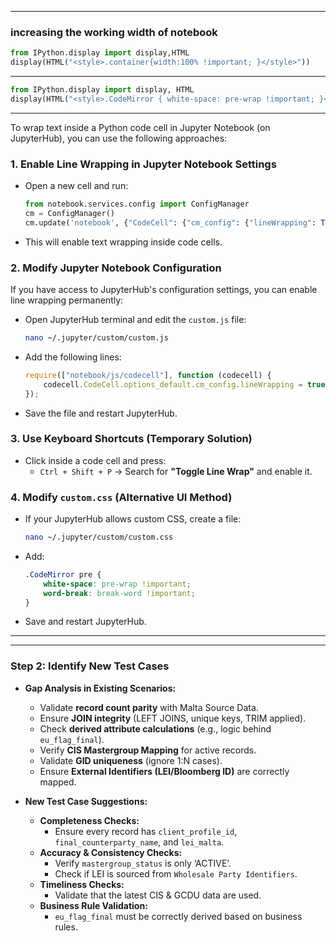 
---
### increasing the working width of notebook

```python
from IPython.display import display,HTML
display(HTML("<style>.container{width:100% !important; }</style>"))

```

---

```python
from IPython.display import display, HTML
display(HTML("<style>.CodeMirror { white-space: pre-wrap !important; }</style>"))
```
---

To wrap text inside a Python code cell in Jupyter Notebook (on JupyterHub), you can use the following approaches:

### 1. **Enable Line Wrapping in Jupyter Notebook Settings**
   - Open a new cell and run:
     ```python
     from notebook.services.config import ConfigManager
     cm = ConfigManager()
     cm.update('notebook', {"CodeCell": {"cm_config": {"lineWrapping": True}}})
     ```
   - This will enable text wrapping inside code cells.

### 2. **Modify Jupyter Notebook Configuration**
   If you have access to JupyterHub's configuration settings, you can enable line wrapping permanently:
   - Open JupyterHub terminal and edit the `custom.js` file:
     ```bash
     nano ~/.jupyter/custom/custom.js
     ```
   - Add the following lines:
     ```js
     require(["notebook/js/codecell"], function (codecell) {
         codecell.CodeCell.options_default.cm_config.lineWrapping = true;
     });
     ```
   - Save the file and restart JupyterHub.

### 3. **Use Keyboard Shortcuts (Temporary Solution)**
   - Click inside a code cell and press:
     - `Ctrl + Shift + P` → Search for **"Toggle Line Wrap"** and enable it.

### 4. **Modify `custom.css` (Alternative UI Method)**
   - If your JupyterHub allows custom CSS, create a file:
     ```bash
     nano ~/.jupyter/custom/custom.css
     ```
   - Add:
     ```css
     .CodeMirror pre {
         white-space: pre-wrap !important;
         word-break: break-word !important;
     }
     ```
   - Save and restart JupyterHub.

---

---



### **Step 2: Identify New Test Cases**  
- **Gap Analysis in Existing Scenarios:**  
  - Validate **record count parity** with Malta Source Data.  
  - Ensure **JOIN integrity** (LEFT JOINS, unique keys, TRIM applied).  
  - Check **derived attribute calculations** (e.g., logic behind `eu_flag_final`).  
  - Verify **CIS Mastergroup Mapping** for active records.  
  - Validate **GID uniqueness** (ignore 1:N cases).  
  - Ensure **External Identifiers (LEI/Bloomberg ID)** are correctly mapped.  

- **New Test Case Suggestions:**  
  - **Completeness Checks:**  
    - Ensure every record has `client_profile_id`, `final_counterparty_name`, and `lei_malta`.  
  - **Accuracy & Consistency Checks:**  
    - Verify `mastergroup_status` is only ‘ACTIVE’.  
    - Check if LEI is sourced from `Wholesale Party Identifiers`.  
  - **Timeliness Checks:**  
    - Validate that the latest CIS & GCDU data are used.  
  - **Business Rule Validation:**  
    - `eu_flag_final` must be correctly derived based on business rules.  



